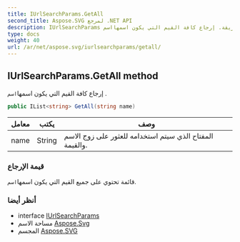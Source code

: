 ```yaml
---
title: IUrlSearchParams.GetAll
second_title: Aspose.SVG لمرجع .NET API
description: IUrlSearchParams طريقة. إرجاع كافة القيم التي يكون اسمهااسم .
type: docs
weight: 40
url: /ar/net/aspose.svg/iurlsearchparams/getall/
---
```

## IUrlSearchParams.GetAll method

إرجاع كافة القيم التي يكون اسمها`اسم` .

```csharp
public IList<string> GetAll(string name)
```

| معامل | يكتب | وصف |
| --- | --- | --- |
| name | String | المفتاح الذي سيتم استخدامه للعثور على زوج الاسم والقيمة. |

### قيمة الإرجاع

قائمة تحتوي على جميع القيم التي يكون اسمها`اسم`.

### أنظر أيضا

* interface [IUrlSearchParams](../)
* مساحة الاسم [Aspose.Svg](../../iurlsearchparams/)
* المجسم [Aspose.SVG](../../../)


